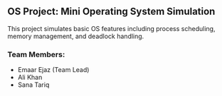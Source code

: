 ## OS Project: Mini Operating System Simulation

This project simulates basic OS features including process scheduling, memory management, and deadlock handling.

### Team Members:
- Emaar Ejaz (Team Lead)
- Ali Khan
- Sana Tariq
